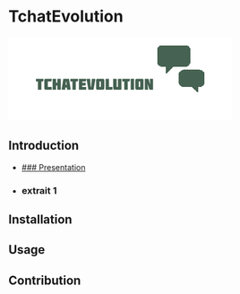 # TchatEvolution

![Ceci est un exemple d’image](image/logo.png)

## Introduction
- [### Presentation](https://www.youtube.com/watch?v=8Cl8eVBhT0M&feature=youtu.be/)
- ### extrait 1


## Installation

## Usage

## Contribution



